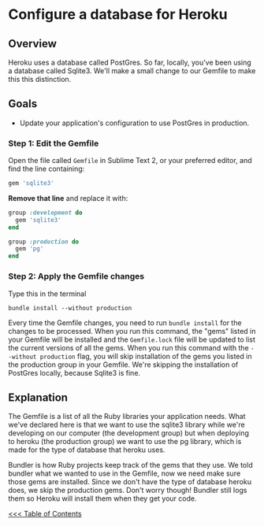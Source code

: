 # Configure a database for Heroku

## Overview
Heroku uses a database called PostGres. So far, locally, you've been using a database called Sqlite3. We'll make a small change to our Gemfile to make this this distinction.

## Goals
* Update your application's configuration to use PostGres in production.

### Step 1: Edit the Gemfile

Open the file called `Gemfile` in Sublime Text 2, or your preferred editor, and find the line containing:

```ruby
gem 'sqlite3'
```

**Remove that line** and replace it with:

```ruby
group :development do
  gem 'sqlite3'
end

group :production do
  gem 'pg'
end
```

### Step 2: Apply the Gemfile changes

Type this in the terminal

```text
bundle install --without production
```

Every time the Gemfile changes, you need to run `bundle install` for the changes to be processed. When you run this command, the "gems" listed in your Gemfile will be installed and the `Gemfile.lock` file will be updated to list the current versions of all the gems. When you run this command with the `--without production` flag, you will skip installation of the gems you listed in the production group in your Gemfile. We're skipping the installation of PostGres locally, because Sqlite3 is fine.


## Explanation

The Gemfile is a list of all the Ruby libraries your application needs. What we've declared here is that we want to
use the sqlite3 library while we're developing on our computer (the development group) but when deploying to heroku
(the production group) we want to use the pg library, which is made for the type of database that heroku uses.

Bundler is how Ruby projects keep track of the gems that they use. We told bundler what we wanted to use in the Gemfile,
now we need make sure those gems are installed. Since we don't have the type of database heroku does, we skip the
production gems. Don't worry though! Bundler still logs them so Heroku will install them when they get your code.

[<<< Table of Contents](/curriculum/curriculum_toc)
